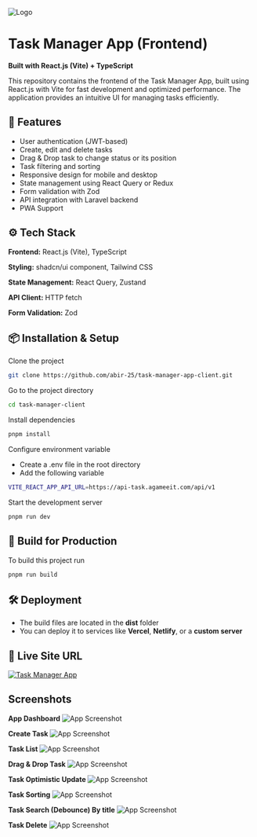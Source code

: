 
![Logo](https://api-task.agameeit.com/images/logo_xs.png)


# Task Manager App (Frontend)

**Built with React.js (Vite) + TypeScript**

This repository contains the frontend of the Task Manager App, built using React.js with Vite for fast development and optimized performance. The application provides an intuitive UI for managing tasks efficiently.


## 🚀 Features

- User authentication (JWT-based)
- Create, edit and delete tasks
- Drag & Drop task to change status or its position
- Task filtering and sorting
- Responsive design for mobile and desktop
- State management using React Query or Redux
- Form validation with Zod
- API integration with Laravel backend
- PWA Support


## ⚙️ Tech Stack

**Frontend:** React.js (Vite), TypeScript

**Styling:** shadcn/ui component, Tailwind CSS

**State Management:** React Query, Zustand

**API Client:** HTTP fetch

**Form Validation:** Zod


## 📦 Installation & Setup

Clone the project

```bash
git clone https://github.com/abir-25/task-manager-app-client.git
```

Go to the project directory

```bash
cd task-manager-client
```

Install dependencies

```bash
pnpm install
```

Configure environment variable
- Create a .env file in the root directory
- Add the following variable
```bash
VITE_REACT_APP_API_URL=https://api-task.agameeit.com/api/v1

```

Start the development server

```bash
pnpm run dev
```


## 🔌 Build for Production

To build this project run

```bash
pnpm run build
```

## 🛠️ Deployment

- The build files are located in the **dist** folder
- You can deploy it to services like **Vercel**, **Netlify**, or a **custom server**

## 🔗 Live Site URL
[![Task Manager App](https://api-task.agameeit.com/images/logo_xs.png)](https://task.agameeit.com/)



## Screenshots
**App Dashboard**
![App Screenshot](https://api-task.agameeit.com/images/task_dashboard.png)

**Create Task**
![App Screenshot](https://api-task.agameeit.com/images/task_create.png)

**Task List**
![App Screenshot](https://api-task.agameeit.com/images/task_list.png)

**Drag & Drop Task**
![App Screenshot](https://api-task.agameeit.com/images/task_drag.png)

**Task Optimistic Update**
![App Screenshot](https://api-task.agameeit.com/images/task_optimistic_update.png)

**Task Sorting**
![App Screenshot](https://api-task.agameeit.com/images/task_sorting.png)

**Task Search (Debounce) By title**
![App Screenshot](https://api-task.agameeit.com/images/task_search.png)

**Task Delete**
![App Screenshot](https://api-task.agameeit.com/images/task_delete.png)

